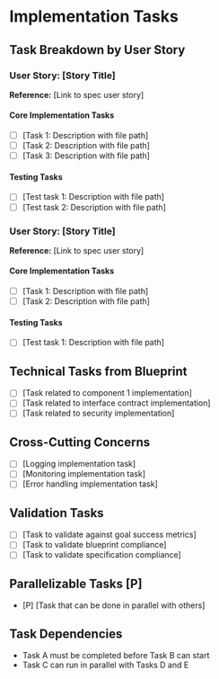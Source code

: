 # Implementation Tasks

## Task Breakdown by User Story
### User Story: [Story Title]
**Reference:** [Link to spec user story]

#### Core Implementation Tasks
- [ ] [Task 1: Description with file path]
- [ ] [Task 2: Description with file path]
- [ ] [Task 3: Description with file path]

#### Testing Tasks
- [ ] [Test task 1: Description with file path]
- [ ] [Test task 2: Description with file path]

### User Story: [Story Title]
**Reference:** [Link to spec user story]

#### Core Implementation Tasks
- [ ] [Task 1: Description with file path]
- [ ] [Task 2: Description with file path]

#### Testing Tasks
- [ ] [Test task 1: Description with file path]

## Technical Tasks from Blueprint
- [ ] [Task related to component 1 implementation]
- [ ] [Task related to interface contract implementation]
- [ ] [Task related to security implementation]

## Cross-Cutting Concerns
- [ ] [Logging implementation task]
- [ ] [Monitoring implementation task]
- [ ] [Error handling implementation task]

## Validation Tasks
- [ ] [Task to validate against goal success metrics]
- [ ] [Task to validate blueprint compliance]
- [ ] [Task to validate specification compliance]

## Parallelizable Tasks [P]
- [P] [Task that can be done in parallel with others]

## Task Dependencies
- Task A must be completed before Task B can start
- Task C can run in parallel with Tasks D and E